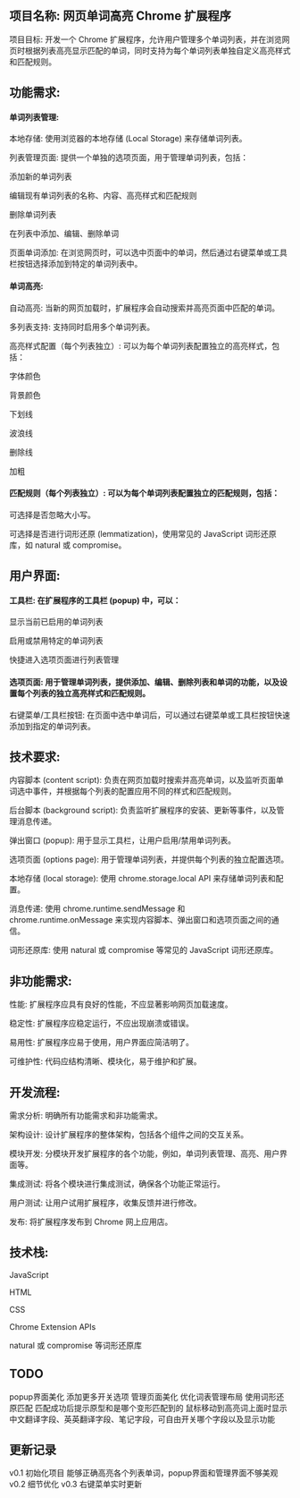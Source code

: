 ## 项目名称: 网页单词高亮 Chrome 扩展程序

项目目标: 开发一个 Chrome 扩展程序，允许用户管理多个单词列表，并在浏览网页时根据列表高亮显示匹配的单词，同时支持为每个单词列表单独自定义高亮样式和匹配规则。

## 功能需求:

#### 单词列表管理:

本地存储: 使用浏览器的本地存储 (Local Storage) 来存储单词列表。

列表管理页面: 提供一个单独的选项页面，用于管理单词列表，包括：

添加新的单词列表

编辑现有单词列表的名称、内容、高亮样式和匹配规则

删除单词列表

在列表中添加、编辑、删除单词

页面单词添加: 在浏览网页时，可以选中页面中的单词，然后通过右键菜单或工具栏按钮选择添加到特定的单词列表中。

#### 单词高亮:

自动高亮: 当新的网页加载时，扩展程序会自动搜索并高亮页面中匹配的单词。

多列表支持: 支持同时启用多个单词列表。

高亮样式配置（每个列表独立）: 可以为每个单词列表配置独立的高亮样式，包括：

字体颜色

背景颜色

下划线

波浪线

删除线

加粗

#### 匹配规则（每个列表独立）: 可以为每个单词列表配置独立的匹配规则，包括：

可选择是否忽略大小写。

可选择是否进行词形还原 (lemmatization)，使用常见的 JavaScript 词形还原库，如 natural 或 compromise。

## 用户界面:

#### 工具栏: 在扩展程序的工具栏 (popup) 中，可以：

显示当前已启用的单词列表

启用或禁用特定的单词列表

快捷进入选项页面进行列表管理

#### 选项页面: 用于管理单词列表，提供添加、编辑、删除列表和单词的功能，以及设置每个列表的独立高亮样式和匹配规则。

右键菜单/工具栏按钮: 在页面中选中单词后，可以通过右键菜单或工具栏按钮快速添加到指定的单词列表。

## 技术要求:

内容脚本 (content script): 负责在网页加载时搜索并高亮单词，以及监听页面单词选中事件，并根据每个列表的配置应用不同的样式和匹配规则。

后台脚本 (background script): 负责监听扩展程序的安装、更新等事件，以及管理消息传递。

弹出窗口 (popup): 用于显示工具栏，让用户启用/禁用单词列表。

选项页面 (options page): 用于管理单词列表，并提供每个列表的独立配置选项。

本地存储 (local storage): 使用 chrome.storage.local API 来存储单词列表和配置。

消息传递: 使用 chrome.runtime.sendMessage 和 chrome.runtime.onMessage 来实现内容脚本、弹出窗口和选项页面之间的通信。

词形还原库: 使用 natural 或 compromise 等常见的 JavaScript 词形还原库。

## 非功能需求:

性能: 扩展程序应具有良好的性能，不应显著影响网页加载速度。

稳定性: 扩展程序应稳定运行，不应出现崩溃或错误。

易用性: 扩展程序应易于使用，用户界面应简洁明了。

可维护性: 代码应结构清晰、模块化，易于维护和扩展。

## 开发流程:

需求分析: 明确所有功能需求和非功能需求。

架构设计: 设计扩展程序的整体架构，包括各个组件之间的交互关系。

模块开发: 分模块开发扩展程序的各个功能，例如，单词列表管理、高亮、用户界面等。

集成测试: 将各个模块进行集成测试，确保各个功能正常运行。

用户测试: 让用户试用扩展程序，收集反馈并进行修改。

发布: 将扩展程序发布到 Chrome 网上应用店。

## 技术栈:

JavaScript

HTML

CSS

Chrome Extension APIs

natural 或 compromise 等词形还原库

## TODO

popup界面美化 添加更多开关选项
管理页面美化 优化词表管理布局
使用词形还原匹配 匹配成功后提示原型和是哪个变形匹配到的
鼠标移动到高亮词上面时显示中文翻译字段、英英翻译字段、笔记字段，可自由开关哪个字段以及显示功能

## 更新记录

v0.1 初始化项目
    能够正确高亮各个列表单词，popup界面和管理界面不够美观
v0.2 细节优化
v0.3 右键菜单实时更新
